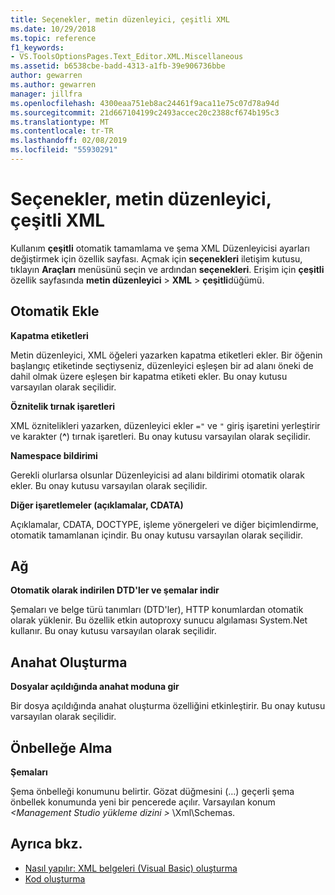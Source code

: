 ```yaml
---
title: Seçenekler, metin düzenleyici, çeşitli XML
ms.date: 10/29/2018
ms.topic: reference
f1_keywords:
- VS.ToolsOptionsPages.Text_Editor.XML.Miscellaneous
ms.assetid: b6538cbe-badd-4313-a1fb-39e906736bbe
author: gewarren
ms.author: gewarren
manager: jillfra
ms.openlocfilehash: 4300eaa751eb8ac24461f9aca11e75c07d78a94d
ms.sourcegitcommit: 21d667104199c2493accec20c2388cf674b195c3
ms.translationtype: MT
ms.contentlocale: tr-TR
ms.lasthandoff: 02/08/2019
ms.locfileid: "55930291"
---
```

# <a name="options-text-editor-xml-miscellaneous"></a>Seçenekler, metin düzenleyici, çeşitli XML

Kullanım **çeşitli** otomatik tamamlama ve şema XML Düzenleyicisi ayarları değiştirmek için özellik sayfası. Açmak için **seçenekleri** iletişim kutusu, tıklayın **Araçları** menüsünü seçin ve ardından **seçenekleri**. Erişim için **çeşitli** özellik sayfasında **metin düzenleyici** > **XML** > **çeşitli**düğümü.

## <a name="auto-insert"></a>Otomatik Ekle

**Kapatma etiketleri**

Metin düzenleyici, XML öğeleri yazarken kapatma etiketleri ekler. Bir öğenin başlangıç etiketinde seçtiyseniz, düzenleyici eşleşen bir ad alanı öneki de dahil olmak üzere eşleşen bir kapatma etiketi ekler. Bu onay kutusu varsayılan olarak seçilidir.

**Öznitelik tırnak işaretleri**

XML öznitelikleri yazarken, düzenleyici ekler `="` ve `"` giriş işaretini yerleştirir ve karakter (**^**) tırnak işaretleri. Bu onay kutusu varsayılan olarak seçilidir.

**Namespace bildirimi**

Gerekli olurlarsa olsunlar Düzenleyicisi ad alanı bildirimi otomatik olarak ekler. Bu onay kutusu varsayılan olarak seçilidir.

**Diğer işaretlemeler (açıklamalar, CDATA)**

Açıklamalar, CDATA, DOCTYPE, işleme yönergeleri ve diğer biçimlendirme, otomatik tamamlanan içindir. Bu onay kutusu varsayılan olarak seçilidir.

## <a name="network"></a>Ağ

**Otomatik olarak indirilen DTD'ler ve şemalar indir**

Şemaları ve belge türü tanımları (DTD'ler), HTTP konumlardan otomatik olarak yüklenir. Bu özellik etkin autoproxy sunucu algılaması System.Net kullanır. Bu onay kutusu varsayılan olarak seçilidir.

## <a name="outlining"></a>Anahat Oluşturma

**Dosyalar açıldığında anahat moduna gir**

Bir dosya açıldığında anahat oluşturma özelliğini etkinleştirir. Bu onay kutusu varsayılan olarak seçilidir.

## <a name="caching"></a>Önbelleğe Alma

**Şemaları**

Şema önbelleği konumunu belirtir. Gözat düğmesini (…) geçerli şema önbellek konumunda yeni bir pencerede açılır. Varsayılan konum  *\<Management Studio yükleme dizini >* \Xml\Schemas.

## <a name="see-also"></a>Ayrıca bkz.

- [Nasıl yapılır: XML belgeleri (Visual Basic) oluşturma](/dotnet/visual-basic/programming-guide/program-structure/how-to-create-xml-documentation)
- [Kod oluşturma](../code-generation-in-visual-studio.md)